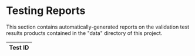 # Testing Reports

This section contains automatically-generated reports on the validation test results products contained in the "data"
directory of this project.

| **Test ID** |
|:------------|

